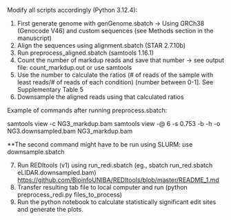 Modify all scripts accordingly (Python 3.12.4):

1. First generate genome with genGenome.sbatch -> Using GRCh38 (Genocode V46) and custom sequences (see Methods section in the manuscript)
2. Align the sequences using alignment.sbatch (STAR 2.7.10b)
3. Run preprocess_aligned.sbatch (samtools 1.16.1)
4. Count the number of markdup reads and save that number -> see output file: count_markdup.out or use samtools
5. Use the number to calculate the ratios (# of reads of the sample with least reads/# of reads of each condition) (number between 0-1]. See Supplementary Table 5
6. Downsample the aligned reads using that calculated ratios


Example of commands after running preprocess.sbatch:

samtools view -c NG3_markdup.bam
samtools view -@ 6 -s 0.753 -b -h -o NG3.downsampled.bam NG3_markdup.bam

**The second command might have to be run using SLURM: use downsample.sbatch 

7. Run REDItools (v1) using run_redi.sbatch (eg., sbatch run_red.sbatch eLIDAR.downsampled.bam)
    https://github.com/BioinfoUNIBA/REDItools/blob/master/README_1.md
9. Transfer resulting tab file to local computer and run (python preprocess_redi.py files_to_process)
10. Run the python notebook to calculate statistically significant edit sites and generate the plots.
